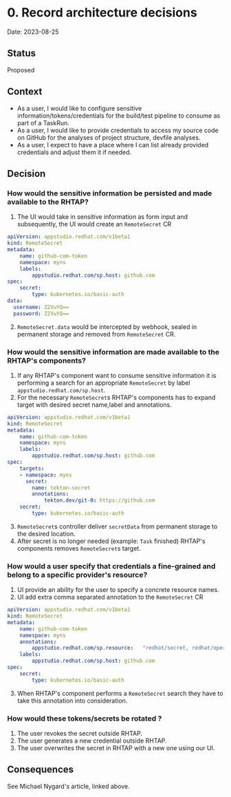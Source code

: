 # 0. Record architecture decisions

Date: 2023-08-25

## Status

Proposed

## Context

- As a user, I would like to configure sensitive information/tokens/credentials for the build/test pipeline to consume as part of a TaskRun.
- As a user, I would like to provide credentials to access my source code on GitHub for the analyses of project structure, devfile analyses.
- As a user, I expect to have a place where I can list already provided credentials and adjust them it if needed.

## Decision
### How would the sensitive information be persisted and made available to the RHTAP?

1. The UI would take in sensitive information as form input and subsequently, the UI would create an `RemoteSecret` CR
```yaml
apiVersion: appstudio.redhat.com/v1beta1
kind: RemoteSecret
metadata:
    name: github-com-token
    namespace: myns
    labels:
        appstudio.redhat.com/sp.host: github.com
spec:
    secret:
        type: kubernetes.io/basic-auth
data:
  username: Z2VuYQ==
  password: Z2VuYQ==
```
2. `RemoteSecret.data` would be intercepted by webhook, sealed in permanent storage and removed from `RemoteSecret` CR.

### How would the sensitive information are made available to the RHTAP's components?
1. If any RHTAP's component want to consume sensitive information it is performing a search for an appropriate `RemoteSecret` by label `appstudio.redhat.com/sp.host`.
2. For the necessary `RemoteSecret`s  RHTAP's components has to expand target with desired secret name,label and annotations.
```yaml
apiVersion: appstudio.redhat.com/v1beta1
kind: RemoteSecret
metadata:
    name: github-com-token
    namespace: myns
    labels:
        appstudio.redhat.com/sp.host: github.com
spec:
    targets:
    - namespace: myns
      secret:
        name: tekton-secret
        annotations:
            tekton.dev/git-0: https://github.com
    secret:
        type: kubernetes.io/basic-auth

```
3. `RemoteSecret`s controller deliver `secretData` from permanent storage to the desired location.
4. After secret is no longer needed (example: `Task` finished) RHTAP's components removes `RemoteSecret`s target.

### How would a user specify that credentials a fine-grained and belong to a specific provider's resource?
1. UI provide an ability for the user to specify a concrete resource names.
2. UI add extra comma separated annotation to the `RemoteSecret` CR

```yaml
apiVersion: appstudio.redhat.com/v1beta1
kind: RemoteSecret
metadata:
    name: github-com-token
    namespace: myns
    annotations:
        appstudio.redhat.com/sp.resource:   "redhat/secret, redhat/opera"
    labels:
        appstudio.redhat.com/sp.host: github.com
spec:
    secret:
        type: kubernetes.io/basic-auth
```
3. When RHTAP's component performs a `RemoteSecret` search they have to take this annotation into consideration.

### How would these tokens/secrets be rotated ?

1. The user revokes the secret outside RHTAP.
2. The user generates a new credential outside RHTAP.
3. The user overwrites the secret in RHTAP with a new one using our UI.


## Consequences

See Michael Nygard's article, linked above.
